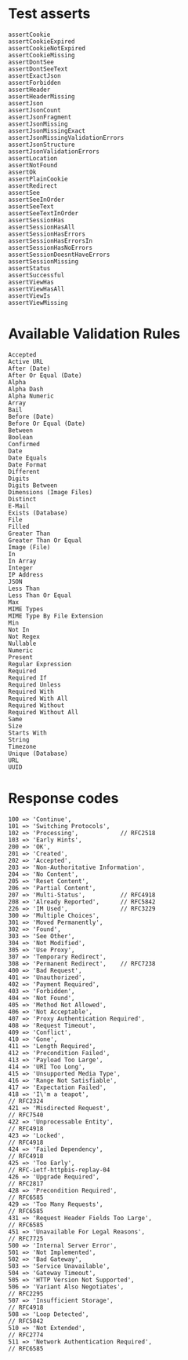 # Test asserts

    assertCookie
    assertCookieExpired
    assertCookieNotExpired
    assertCookieMissing
    assertDontSee
    assertDontSeeText
    assertExactJson
    assertForbidden
    assertHeader
    assertHeaderMissing
    assertJson
    assertJsonCount
    assertJsonFragment
    assertJsonMissing
    assertJsonMissingExact
    assertJsonMissingValidationErrors
    assertJsonStructure
    assertJsonValidationErrors
    assertLocation
    assertNotFound
    assertOk
    assertPlainCookie
    assertRedirect
    assertSee
    assertSeeInOrder
    assertSeeText
    assertSeeTextInOrder
    assertSessionHas
    assertSessionHasAll
    assertSessionHasErrors
    assertSessionHasErrorsIn
    assertSessionHasNoErrors
    assertSessionDoesntHaveErrors
    assertSessionMissing
    assertStatus
    assertSuccessful
    assertViewHas
    assertViewHasAll
    assertViewIs
    assertViewMissing


# Available Validation Rules

    Accepted
    Active URL
    After (Date)
    After Or Equal (Date)
    Alpha
    Alpha Dash
    Alpha Numeric
    Array
    Bail
    Before (Date)
    Before Or Equal (Date)
    Between
    Boolean
    Confirmed
    Date
    Date Equals
    Date Format
    Different
    Digits
    Digits Between
    Dimensions (Image Files)
    Distinct
    E-Mail
    Exists (Database)
    File
    Filled
    Greater Than
    Greater Than Or Equal
    Image (File)
    In
    In Array
    Integer
    IP Address
    JSON
    Less Than
    Less Than Or Equal
    Max
    MIME Types
    MIME Type By File Extension
    Min
    Not In
    Not Regex
    Nullable
    Numeric
    Present
    Regular Expression
    Required
    Required If
    Required Unless
    Required With
    Required With All
    Required Without
    Required Without All
    Same
    Size
    Starts With
    String
    Timezone
    Unique (Database)
    URL
    UUID


# Response codes

    100 => 'Continue',
    101 => 'Switching Protocols',
    102 => 'Processing',            // RFC2518
    103 => 'Early Hints',
    200 => 'OK',
    201 => 'Created',
    202 => 'Accepted',
    203 => 'Non-Authoritative Information',
    204 => 'No Content',
    205 => 'Reset Content',
    206 => 'Partial Content',
    207 => 'Multi-Status',          // RFC4918
    208 => 'Already Reported',      // RFC5842
    226 => 'IM Used',               // RFC3229
    300 => 'Multiple Choices',
    301 => 'Moved Permanently',
    302 => 'Found',
    303 => 'See Other',
    304 => 'Not Modified',
    305 => 'Use Proxy',
    307 => 'Temporary Redirect',
    308 => 'Permanent Redirect',    // RFC7238
    400 => 'Bad Request',
    401 => 'Unauthorized',
    402 => 'Payment Required',
    403 => 'Forbidden',
    404 => 'Not Found',
    405 => 'Method Not Allowed',
    406 => 'Not Acceptable',
    407 => 'Proxy Authentication Required',
    408 => 'Request Timeout',
    409 => 'Conflict',
    410 => 'Gone',
    411 => 'Length Required',
    412 => 'Precondition Failed',
    413 => 'Payload Too Large',
    414 => 'URI Too Long',
    415 => 'Unsupported Media Type',
    416 => 'Range Not Satisfiable',
    417 => 'Expectation Failed',
    418 => 'I\'m a teapot',                                               // RFC2324
    421 => 'Misdirected Request',                                         // RFC7540
    422 => 'Unprocessable Entity',                                        // RFC4918
    423 => 'Locked',                                                      // RFC4918
    424 => 'Failed Dependency',                                           // RFC4918
    425 => 'Too Early',                                                   // RFC-ietf-httpbis-replay-04
    426 => 'Upgrade Required',                                            // RFC2817
    428 => 'Precondition Required',                                       // RFC6585
    429 => 'Too Many Requests',                                           // RFC6585
    431 => 'Request Header Fields Too Large',                             // RFC6585
    451 => 'Unavailable For Legal Reasons',                               // RFC7725
    500 => 'Internal Server Error',
    501 => 'Not Implemented',
    502 => 'Bad Gateway',
    503 => 'Service Unavailable',
    504 => 'Gateway Timeout',
    505 => 'HTTP Version Not Supported',
    506 => 'Variant Also Negotiates',                                     // RFC2295
    507 => 'Insufficient Storage',                                        // RFC4918
    508 => 'Loop Detected',                                               // RFC5842
    510 => 'Not Extended',                                                // RFC2774
    511 => 'Network Authentication Required',                             // RFC6585
